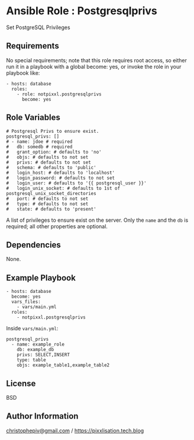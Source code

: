 Ansible Role : Postgresqlprivs
=========

Set PostgreSQL Privileges 

Requirements
------------
No special requirements; note that this role requires root access, so either run it in a playbook with a global become: yes, or invoke the role in your playbook like:

```
- hosts: database
  roles:
    - role: notpixxl.postgresqlprivs
      become: yes
```

Role Variables
--------------
```
# Postgresql Privs to ensure exist.
postgresql_privs: []
# - name: jdoe # required
#   db: somedb # required
#   grant_option: # defaults to 'no'
#   objs: # defaults to not set
#   privs: # defaults to not set
#   schema: # defaults to 'public'
#   login_host: # defaults to 'localhost'
#   login_password: # defaults to not set
#   login_user: # defaults to '{{ postgresql_user }}'
#   login_unix_socket: # defaults to 1st of postgresql_unix_socket_directories
#   port: # defaults to not set
#   type: # defaults to not set
#   state: # defaults to 'present'
```

A list of privileges to ensure exist on the server. Only the ```name``` and the ```db``` is required; all other properties are optional.

Dependencies
------------

None.

Example Playbook
----------------
```
- hosts: database
  become: yes
  vars_files:
    - vars/main.yml
  roles:
    - notpixxl.postgresqlprivs
```
Inside ```vars/main.yml```:
```
postgresql_privs
  - name: example_role
    db: example_db
    privs: SELECT,INSERT
    type: table
    objs: example_table1,example_table2
```
License
-------

BSD

Author Information
------------------

christophepiv@gmail.com / https://pixxlisation.tech.blog
